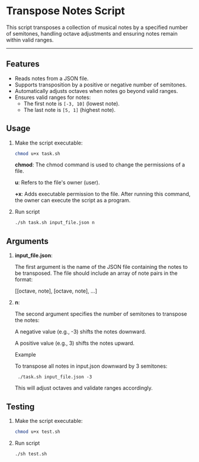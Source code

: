 # Transpose Notes Script

This script transposes a collection of musical notes by a specified number of
semitones, handling octave adjustments and ensuring notes remain within valid
ranges.

---

## Features

- Reads notes from a JSON file.
- Supports transposition by a positive or negative number of semitones.
- Automatically adjusts octaves when notes go beyond valid ranges.
- Ensures valid ranges for notes:
  - The first note is `[-3, 10]` (lowest note).
  - The last note is `[5, 1]` (highest note).

## Usage

1. Make the script executable:
   ```bash
   chmod u+x task.sh
   ```

    **chmod**: The chmod command is used to change the permissions of a file.

    **u**: Refers to the file's owner (user).

    **+x**: Adds executable permission to the file. After running this command, the owner can execute the script as a program.

2. Run script
   ```bash
   ./sh task.sh input_file.json n
   ```

## Arguments

1. **input_file.json**:

    The first argument is the name of the JSON file containing the notes to be transposed. The file should include an array of note pairs in the format:

    [[octave, note], [octave, note], ...]

2. **n**:

    The second argument specifies the number of semitones to transpose the notes:

    A negative value (e.g., -3) shifts the notes downward.

    A positive value (e.g., 3) shifts the notes upward.

    Example

    To transpose all notes in input.json downward by 3 semitones:

        ./task.sh input_file.json -3

    This will adjust octaves and validate ranges accordingly.

## Testing

1. Make the script executable:
   ```bash
   chmod u+x test.sh
   ```
2. Run script
   ```bash
   ./sh test.sh
   ```
   